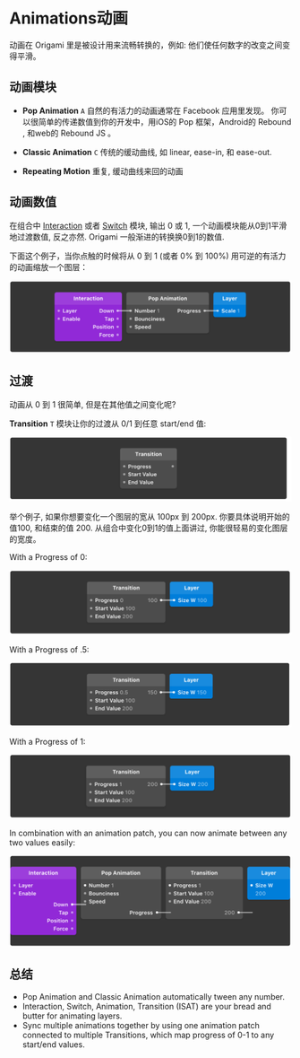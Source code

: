 # Animations动画

动画在 Origami 里是被设计用来流畅转换的，例如: 他们使任何数字的改变之间变得平滑。

## 动画模块

* **Pop Animation** `A` 自然的有活力的动画通常在 Facebook 应用里发现。 你可以很简单的传递数值到你的开发中，用iOS的 Pop 框架，Android的 Rebound , 和web的 Rebound JS 。

* **Classic Animation** `C` 传统的缓动曲线, 如 linear, ease-in, 和 ease-out.

* **Repeating Motion** 重复, 缓动曲线来回的动画


## 动画数值

在组合中  [Interaction](http://origami.design/documentation/patches/builtin.layer.interaction.html) 或者  [Switch](http://origami.design/documentation/patches/builtin.switch.html) 模块,  输出 0 或 1, 一个动画模块能从0到1平滑地过渡数值, 反之亦然. Origami 一般渐进的转换换0到1的数值.

下面这个例子，当你点触的时候将从 0 到 1 \(或者 0% 到 100%\) 用可逆的有活力的动画缩放一个图层：

![](/assets/12.png)

## 过渡

动画从 0 到 1 很简单, 但是在其他值之间变化呢?

**Transition** `T` 模块让你的过渡从 0\/1 到任意 start\/end 值:

![](/assets/13.png)

举个例子, 如果你想要变化一个图层的宽从 100px 到 200px. 你要具体说明开始的值100, 和结束的值 200. 从组合中变化0到1的值上面讲过, 你能很轻易的变化图层的宽度。

With a Progress of 0:

![](/assets/14.png)

With a Progress of .5:

![](/assets/15.png)

With a Progress of 1:

![](/assets/16.png)

In combination with an animation patch, you can now animate between any two values easily:

![](/assets/17.png)

## 总结

* Pop Animation and Classic Animation automatically tween any number.
* Interaction, Switch, Animation, Transition \(ISAT\) are your bread and butter for animating layers.
* Sync multiple animations together by using one animation patch connected to multiple Transitions, which map progress of 0-1 to any start\/end values.



